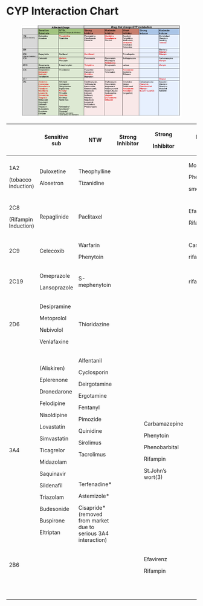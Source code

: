 # CYP Interaction Chart

<figure><img src="../.gitbook/assets/CYP_Interaction_Chart.png" alt=""><figcaption></figcaption></figure>

| <p><br></p>                           | Sensitive sub                                                                                                                                                                                                                                                   | NTW                                                                                                                                                                                                                                                                                 | <p>Strong<br>Inhibitor</p> | <p>Strong </p><p>Inhibitor</p>                                                                  | Moderate Inducer                                 | <p><br></p> |
| ------------------------------------- | --------------------------------------------------------------------------------------------------------------------------------------------------------------------------------------------------------------------------------------------------------------- | ----------------------------------------------------------------------------------------------------------------------------------------------------------------------------------------------------------------------------------------------------------------------------------- | -------------------------- | ----------------------------------------------------------------------------------------------- | ------------------------------------------------ | ----------- |
| <p>1A2 </p><p>(tobacco induction)</p> | <p>Duloxetine</p><p>Alosetron</p>                                                                                                                                                                                                                               | <p>Theophylline</p><p>Tizanidine</p>                                                                                                                                                                                                                                                | <p><br></p>                | <p><br></p>                                                                                     | <p>Montelukast</p><p>Phenytoin</p><p>smoking</p> | <p><br></p> |
| <p>2C8</p><p>(Rifampin Induction)</p> | Repaglinide                                                                                                                                                                                                                                                     | Paclitaxel                                                                                                                                                                                                                                                                          | <p><br></p>                | <p><br></p>                                                                                     | <p>Efavirenz</p><p>Rifampin</p>                  | <p><br></p> |
| 2C9                                   | Celecoxib                                                                                                                                                                                                                                                       | <p>Warfarin</p><p>Phenytoin</p>                                                                                                                                                                                                                                                     | <p><br></p>                | <p><br></p>                                                                                     | <p>Carbamazepine</p><p>rifampin</p>              | <p><br></p> |
| 2C19                                  | <p>Omeprazole</p><p>Lansoprazole</p>                                                                                                                                                                                                                            | S-mephenytoin                                                                                                                                                                                                                                                                       | <p><br></p>                | <p><br></p>                                                                                     | rifampin                                         | <p><br></p> |
| 2D6                                   | <p>Desipramine</p><p>Metoprolol</p><p>Nebivolol</p><p>Venlafaxine</p>                                                                                                                                                                                           | Thioridazine                                                                                                                                                                                                                                                                        | <p><br></p>                | <p><br></p>                                                                                     | <p><br></p>                                      | <p><br></p> |
| 3A4                                   | <p>(Aliskiren)</p><p>Eplerenone</p><p>Dronedarone</p><p>Felodipine</p><p>Nisoldipine</p><p>Lovastatin</p><p>Simvastatin</p><p>Ticagrelor</p><p>Midazolam</p><p>Saquinavir</p><p>Sildenafil</p><p>Triazolam</p><p>Budesonide</p><p>Buspirone</p><p>Eltriptan</p> | <p>Alfentanil</p><p>Cyclosporin</p><p>Deirgotamine</p><p>Ergotamine</p><p>Fentanyl</p><p>Pimozide</p><p>Quinidine</p><p>Sirolimus</p><p>Tacrolimus</p><p><br><br></p><p>Terfenadine*</p><p>Astemizole*</p><p>Cisapride*<br>(removed from market due to serious 3A4 interaction)</p> | <p><br></p>                | <p>Carbamazepine</p><p>Phenytoin</p><p>Phenobarbital</p><p>Rifampin</p><p>St.John’s wort(3)</p> | <p><br></p>                                      | <p><br></p> |
| 2B6                                   | <p><br></p>                                                                                                                                                                                                                                                     | <p><br></p>                                                                                                                                                                                                                                                                         | <p><br></p>                | <p>Efavirenz</p><p>Rifampin</p>                                                                 | <p><br></p>                                      | <p><br></p> |
| <p><br></p>                           | <p><br></p>                                                                                                                                                                                                                                                     | <p><br></p>                                                                                                                                                                                                                                                                         | <p><br></p>                | <p><br></p>                                                                                     | <p><br></p>                                      | <p><br></p> |

